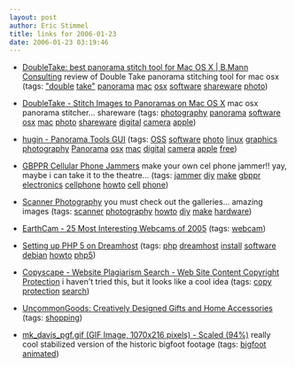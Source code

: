 ```yaml
---
layout: post
author: Eric Stimmel
title: links for 2006-01-23
date: 2006-01-23 03:19:46
--- 
```



* [DoubleTake: best panorama stitch tool for Mac OS X | B.Mann Consulting][]
    review of Double Take panorama stitching tool for mac osx
    (tags: ["double][] [take"][] [panorama][] [mac][] [osx][] [software][] [shareware][] [photo][])
* [DoubleTake - Stitch Images to Panoramas on Mac OS X][]
    mac osx panorama stitcher... shareware
    (tags: [photography][] [panorama][] [software][] [osx][] [mac][] [photo][] [shareware][] [digital][] [camera][] [apple][])
* [hugin - Panorama Tools GUI][]
    (tags: [OSS][] [software][] [photo][] [linux][] [graphics][] [photography][] [Panorama][] [osx][] [mac][] [digital][] [camera][] [apple][] [free][])
* [GBPPR Cellular Phone Jammers][]
    make your own cel phone jammer!! yay, maybe i can take it to the theatre...
    (tags: [jammer][] [diy][] [make][] [gbppr][] [electronics][] [cellphone][] [howto][] [cell][] [phone][])
* [Scanner Photography][]
    you must check out the galleries... amazing images
    (tags: [scanner][] [photography][] [howto][] [diy][] [make][] [hardware][])
* [EarthCam - 25 Most Interesting Webcams of 2005][]
    (tags: [webcam][])
* [Setting up PHP 5 on Dreamhost][]
    (tags: [php][] [dreamhost][] [install][] [software][] [debian][] [howto][] [php5][])
* [Copyscape - Website Plagiarism Search - Web Site Content Copyright Protection][]
    i haven't tried this, but it looks like a cool idea
    (tags: [copy][] [protection][] [search][])
* [UncommonGoods: Creatively Designed Gifts and Home Accessories][]
    (tags: [shopping][])
* [mk\_davis\_pgf.gif (GIF Image, 1070x216 pixels) - Scaled (94%)][]
    really cool stabilized version of the historic bigfoot footage
    (tags: [bigfoot][] [animated][])

  [DoubleTake: best panorama stitch tool for Mac OS X | B.Mann Consulting]: http://www.bmannconsulting.com/blog/bmann/doubletake-best-panorama-stitch-tool-for-mac-os-x
  ["double]: http://del.icio.us/estimmel/
  [take"]: http://del.icio.us/estimmel/take
  [panorama]: http://del.icio.us/estimmel/panorama
  [mac]: http://del.icio.us/estimmel/mac
  [osx]: http://del.icio.us/estimmel/osx
  [software]: http://del.icio.us/estimmel/software
  [shareware]: http://del.icio.us/estimmel/shareware
  [photo]: http://del.icio.us/estimmel/photo
  [DoubleTake - Stitch Images to Panoramas on Mac OS X]: http://echoone.com/doubletake/
  [photography]: http://del.icio.us/estimmel/photography
  [digital]: http://del.icio.us/estimmel/digital
  [camera]: http://del.icio.us/estimmel/camera
  [apple]: http://del.icio.us/estimmel/apple
  [hugin - Panorama Tools GUI]: http://hugin.sourceforge.net/
  [OSS]: http://del.icio.us/estimmel/OSS
  [linux]: http://del.icio.us/estimmel/linux
  [graphics]: http://del.icio.us/estimmel/graphics
  [Panorama]: http://del.icio.us/estimmel/Panorama
  [free]: http://del.icio.us/estimmel/free
  [GBPPR Cellular Phone Jammers]: http://64.233.167.104/search?q=cache:cpFkqNE5SmoJ:gbppr.dyndns.org/PROJ/mil/celljam/+&hl=en
  [jammer]: http://del.icio.us/estimmel/jammer
  [diy]: http://del.icio.us/estimmel/diy
  [make]: http://del.icio.us/estimmel/make
  [gbppr]: http://del.icio.us/estimmel/gbppr
  [electronics]: http://del.icio.us/estimmel/electronics
  [cellphone]: http://del.icio.us/estimmel/cellphone
  [howto]: http://del.icio.us/estimmel/howto
  [cell]: http://del.icio.us/estimmel/cell
  [phone]: http://del.icio.us/estimmel/phone
  [Scanner Photography]: http://www.scannerphotography.com/
  [scanner]: http://del.icio.us/estimmel/scanner
  [hardware]: http://del.icio.us/estimmel/hardware
  [EarthCam - 25 Most Interesting Webcams of 2005]: http://www.earthcam.com/top25/2005/
  [webcam]: http://del.icio.us/estimmel/webcam
  [Setting up PHP 5 on Dreamhost]: http://www.moztips.com/php5_install/
  [php]: http://del.icio.us/estimmel/php
  [dreamhost]: http://del.icio.us/estimmel/dreamhost
  [install]: http://del.icio.us/estimmel/install
  [debian]: http://del.icio.us/estimmel/debian
  [php5]: http://del.icio.us/estimmel/php5
  [Copyscape - Website Plagiarism Search - Web Site Content Copyright Protection]: http://www.copyscape.com/
  [copy]: http://del.icio.us/estimmel/copy
  [protection]: http://del.icio.us/estimmel/protection
  [search]: http://del.icio.us/estimmel/search
  [UncommonGoods: Creatively Designed Gifts and Home Accessories]: http://www.uncommongoods.com/
  [shopping]: http://del.icio.us/estimmel/shopping
  [mk\_davis\_pgf.gif (GIF Image, 1070x216 pixels) - Scaled (94%)]: http://www.bigfootencounters.com/files/mk_davis_pgf.gif
  [bigfoot]: http://del.icio.us/estimmel/bigfoot
  [animated]: http://del.icio.us/estimmel/animated

